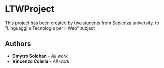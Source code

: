 # LTWProject

This project has been created by two students from Sapienza university, to "Linguaggi e Tecnologie per il Web" subject

## Authors

* **Dmytro Solohan** - *All work*
* **Vincenzo Colella** - *All work*